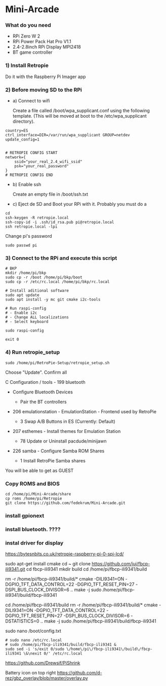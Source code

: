 # Mini-Arcade

### What do you need

- RPi Zero W 2
- RPi Power Pack Hat Pro V1.1
- 2.4-2.8inch RPi Display MPI2418
- BT game controller

### 1) Install Retropie

Do it with the Raspberry Pi Imager app

### 2) Before moving SD to the RPi

- a) Connect to wifi

  Create a file called /boot/wpa_supplicant.conf using the following template. (This will be moved at boot to the /etc/wpa_supplicant directory).

```
country=ES
ctrl_interface=DIR=/var/run/wpa_supplicant GROUP=netdev
update_config=1


# RETROPIE CONFIG START
network={
    ssid="your_real_2.4_wifi_ssid"
    psk="your_real_password"
}
# RETROPIE CONFIG END
```

- b) Enable ssh

  Create an empty file in /boot/ssh.txt

- c) Eject de SD and Boot your RPi with it.
  Probably you must do a

```
cd
ssh-keygen -R retropie.local
ssh-copy-id -i .ssh/id_rsa.pub pi@retropie.local
ssh retropie.local -lpi
```

Change pi's password

```
sudo passwd pi
```

### 3) Connect to the RPi and execute this script

```
# BKP
mkdir /home/pi/bkp
sudo cp -r /boot /home/pi/bkp/boot
sudo cp -r /etc/rc.local /home/pi/bkp/rc.local

# Install aditional software
sudo apt update
sudo apt install -y mc git cmake i2c-tools

# Run raspi-config
# - Enable i2c
# - Change ALL localizations
# - Select keyboard

sudo raspi-config

exit 0
```

### 4) Run retropie_setup

```
sudo /home/pi/RetroPie-Setup/retropie_setup.sh
```

Choose "Update". Confirm all

C Configuration / tools - 199 bluetooth

- Configure Bluetooth Devices

  - Pair the BT controllers

- 206 emulationstation - EmulationStation - Frontend used by RetroPie

  - 3 Swap A/B Buttons in ES (Currently: Default)

- 207 esthemes - Install themes for Emulation Station

  - 78 Update or Uninstall pacdude/minijawn

- 226 samba - Configure Samba ROM Shares

  - 1 Install RetroPie Samba shares

You will be able to get as GUEST

### Copy ROMS and BIOS

```
cd /home/pi/Mini-Arcade/share
cp roms /home/pi/Retropie
git clone https://github.com/fedekrum/Mini-Arcade.git
```

### install gpionext

### install bluetooth. ????

### instal driver for display

https://bytesnbits.co.uk/retropie-raspberry-pi-0-spi-lcd/

sudo apt-get install cmake
cd ~
git clone https://github.com/juj/fbcp-ili9341.git
cd fbcp-ili9341
mkdir build
cd /home/pi/fbcp-ili9341/build

rm -r /home/pi/fbcp-ili9341/build/\*
cmake -DILI9341=ON -DGPIO_TFT_DATA_CONTROL=22 -DGPIO_TFT_RESET_PIN=27 -DSPI_BUS_CLOCK_DIVISOR=6 ..
make -j
sudo /home/pi/fbcp-ili9341/build/fbcp-ili9341

cd /home/pi/fbcp-ili9341/build
rm -r /home/pi/fbcp-ili9341/build/\*
cmake -DILI9341=ON -DGPIO_TFT_DATA_CONTROL=22 -DGPIO_TFT_RESET_PIN=27 -DSPI_BUS_CLOCK_DIVISOR=6 -DSTATISTICS=0 ..
make -j
sudo /home/pi/fbcp-ili9341/build/fbcp-ili9341

sudo nano /boot/config.txt

```
# sudo nano /etc/rc.local
# sudo /home/pi/fbcp-ili9341/build/fbcp-ili9341 &
sudo sed -i 's/exit 0/sudo \/home\/pi\/fbcp-ili9341\/build\/fbcp-ili9341 \&\nexit 0/' /etc/rc.local
```

https://github.com/Drewsif/PiShrink

Battery icon on top right
https://github.com/d-rez/gbz_overlay/blob/master/overlay.py
